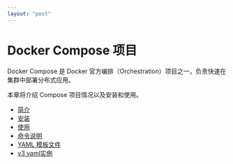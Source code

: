 ```yaml
---
layout: "post"
---
```



# Docker Compose 项目

Docker Compose 是 Docker 官方编排（Orchestration）项目之一，负责快速在集群中部署分布式应用。

本章将介绍 Compose 项目情况以及安装和使用。

* [简介](intro.html)
* [安装](install.html)
* [使用](usage.html)
* [命令说明](commands.html)
* [YAML 模板文件](yaml_file.html)
* [v3 yaml实例](example-v3.html)
